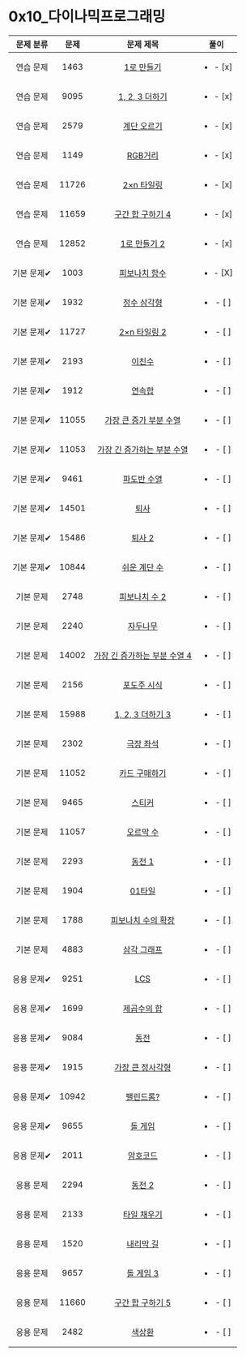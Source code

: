 # 0x10_다이나믹프로그래밍
| 문제 분류 | 문제 | 문제 제목 | 풀이 |
| :--: | :--: | :--: | :--: |
| 연습 문제 | 1463 | [1로 만들기](https://www.acmicpc.net/problem/1463) | <ul><li>- [x] </li></ul> |
| 연습 문제 | 9095 | [1, 2, 3 더하기](https://www.acmicpc.net/problem/9095) | <ul><li>- [x] </li></ul> |
| 연습 문제 | 2579 | [계단 오르기](https://www.acmicpc.net/problem/2579) | <ul><li>- [x] </li></ul> |
| 연습 문제 | 1149 | [RGB거리](https://www.acmicpc.net/problem/1149) | <ul><li>- [x] </li></ul> |
| 연습 문제 | 11726 | [2×n 타일링](https://www.acmicpc.net/problem/11726) | <ul><li>- [x] </li></ul> |
| 연습 문제 | 11659 | [구간 합 구하기 4](https://www.acmicpc.net/problem/11659) | <ul><li>- [x] </li></ul> |
| 연습 문제 | 12852 | [1로 만들기 2](https://www.acmicpc.net/problem/12852) | <ul><li>- [x] </li></ul> |
| 기본 문제✔ | 1003 | [피보나치 함수](https://www.acmicpc.net/problem/1003) | <ul><li>- [X] </li></ul> |
| 기본 문제✔ | 1932 | [정수 삼각형](https://www.acmicpc.net/problem/1932) | <ul><li>- [ ] </li></ul> |
| 기본 문제✔ | 11727 | [2×n 타일링 2](https://www.acmicpc.net/problem/11727) | <ul><li>- [ ] </li></ul> |
| 기본 문제✔ | 2193 | [이친수](https://www.acmicpc.net/problem/2193) | <ul><li>- [ ] </li></ul> |
| 기본 문제✔ | 1912 | [연속합](https://www.acmicpc.net/problem/1912) | <ul><li>- [ ] </li></ul> |
| 기본 문제✔ | 11055 | [가장 큰 증가 부분 수열](https://www.acmicpc.net/problem/11055) | <ul><li>- [ ] </li></ul> |
| 기본 문제✔ | 11053 | [가장 긴 증가하는 부분 수열](https://www.acmicpc.net/problem/11053) | <ul><li>- [ ] </li></ul> |
| 기본 문제✔ | 9461 | [파도반 수열](https://www.acmicpc.net/problem/9461) | <ul><li>- [ ] </li></ul> |
| 기본 문제✔ | 14501 | [퇴사](https://www.acmicpc.net/problem/14501) | <ul><li>- [ ] </li></ul> |
| 기본 문제✔ | 15486 | [퇴사 2](https://www.acmicpc.net/problem/15486) | <ul><li>- [ ] </li></ul> |
| 기본 문제✔ | 10844 | [쉬운 계단 수](https://www.acmicpc.net/problem/10844) | <ul><li>- [ ] </li></ul> |
| 기본 문제 | 2748 | [피보나치 수 2](https://www.acmicpc.net/problem/2748) | <ul><li>- [ ] </li></ul> |
| 기본 문제 | 2240 | [자두나무](https://www.acmicpc.net/problem/2240) | <ul><li>- [ ] </li></ul> |
| 기본 문제 | 14002 | [가장 긴 증가하는 부분 수열 4](https://www.acmicpc.net/problem/14002) | <ul><li>- [ ] </li></ul> |
| 기본 문제 | 2156 | [포도주 시식](https://www.acmicpc.net/problem/2156) | <ul><li>- [ ] </li></ul> |
| 기본 문제 | 15988 | [1, 2, 3 더하기 3](https://www.acmicpc.net/problem/15988) | <ul><li>- [ ] </li></ul> |
| 기본 문제 | 2302 | [극장 좌석](https://www.acmicpc.net/problem/2302) | <ul><li>- [ ] </li></ul> |
| 기본 문제 | 11052 | [카드 구매하기](https://www.acmicpc.net/problem/11052) | <ul><li>- [ ] </li></ul> |
| 기본 문제 | 9465 | [스티커](https://www.acmicpc.net/problem/9465) | <ul><li>- [ ] </li></ul> |
| 기본 문제 | 11057 | [오르막 수](https://www.acmicpc.net/problem/11057) | <ul><li>- [ ] </li></ul> |
| 기본 문제 | 2293 | [동전 1](https://www.acmicpc.net/problem/2293) | <ul><li>- [ ] </li></ul> |
| 기본 문제 | 1904 | [01타일](https://www.acmicpc.net/problem/1904) | <ul><li>- [ ] </li></ul> |
| 기본 문제 | 1788 | [피보나치 수의 확장](https://www.acmicpc.net/problem/1788) | <ul><li>- [ ] </li></ul> |
| 기본 문제 | 4883 | [삼각 그래프](https://www.acmicpc.net/problem/4883) | <ul><li>- [ ] </li></ul> |
| 응용 문제✔ | 9251 | [LCS](https://www.acmicpc.net/problem/9251) | <ul><li>- [ ] </li></ul> |
| 응용 문제✔ | 1699 | [제곱수의 합](https://www.acmicpc.net/problem/1699) | <ul><li>- [ ] </li></ul> |
| 응용 문제✔ | 9084 | [동전](https://www.acmicpc.net/problem/9084) | <ul><li>- [ ] </li></ul> |
| 응용 문제✔ | 1915 | [가장 큰 정사각형](https://www.acmicpc.net/problem/1915) | <ul><li>- [ ] </li></ul> |
| 응용 문제✔ | 10942 | [팰린드롬?](https://www.acmicpc.net/problem/10942) | <ul><li>- [ ] </li></ul> |
| 응용 문제✔ | 9655 | [돌 게임](https://www.acmicpc.net/problem/9655) | <ul><li>- [ ] </li></ul> |
| 응용 문제✔ | 2011 | [암호코드](https://www.acmicpc.net/problem/2011) | <ul><li>- [ ] </li></ul> |
| 응용 문제 | 2294 | [동전 2](https://www.acmicpc.net/problem/2294) | <ul><li>- [ ] </li></ul> |
| 응용 문제 | 2133 | [타일 채우기](https://www.acmicpc.net/problem/2133) | <ul><li>- [ ] </li></ul> |
| 응용 문제 | 1520 | [내리막 길](https://www.acmicpc.net/problem/1520) | <ul><li>- [ ] </li></ul> |
| 응용 문제 | 9657 | [돌 게임 3](https://www.acmicpc.net/problem/9657) | <ul><li>- [ ] </li></ul> |
| 응용 문제 | 11660 | [구간 합 구하기 5](https://www.acmicpc.net/problem/11660) | <ul><li>- [ ] </li></ul> |
| 응용 문제 | 2482 | [색상환](https://www.acmicpc.net/problem/2482) | <ul><li>- [ ] </li></ul> |
